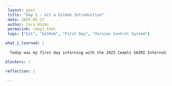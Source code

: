 ```yaml
---
 layout: post
 title: "Day 1 – Git & GitHub Introduction"
 date: 2025-05-27
 author: Cara Hicks
 permalink: /day1.html
 tags: ["Git", "GitHub", "First Day", "Version Control System"]

what_i_learned: |
   
  Today was my first day interning with the 2025 Ceamls SAIRI Internship program. We started by introducing ourselves through a short questionnaire on Zoom. To help us get to know each other better, we played a networking bingo game. Later we were introduced to Git, a version control system, and GitHub, a platform for hosting and collaborating on code.

blockers: |

reflection: |

---
```

